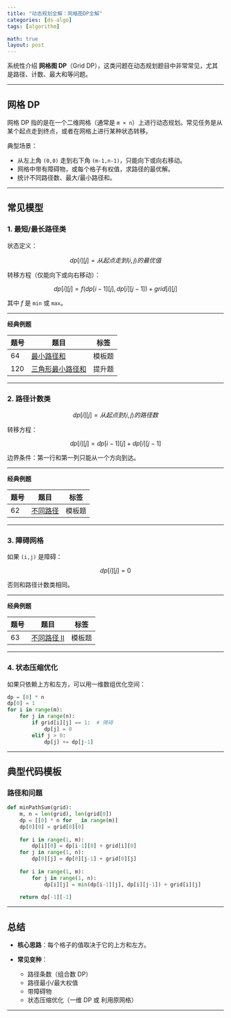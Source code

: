 ```yaml
---
title: "动态规划全解：网格图DP全解"
categories: [ds-algo]
tags: [algorithm]

math: true
layout: post
---
```


系统性介绍 **网格图 DP**（Grid DP），这类问题在动态规划题目中非常常见，尤其是路径、计数、最大和等问题。

---

## 网格 DP

网格 DP 指的是在一个二维网格（通常是 `m × n`）上进行动态规划。常见任务是从某个起点走到终点，或者在网格上进行某种状态转移。

典型场景：

* 从左上角 `(0,0)` 走到右下角 `(m-1,n-1)`，只能向下或向右移动。
* 网格中带有障碍物，或每个格子有权值，求路径的最优解。
* 统计不同路径数、最大/最小路径和。

---

## 常见模型

### 1. 最短/最长路径类

状态定义：

$$
dp[i][j] = 从起点走到 (i,j) 的最优值
$$

转移方程（仅能向下或向右移动）：

$$
dp[i][j] = f(dp[i-1][j], dp[i][j-1]) + grid[i][j]
$$

其中 $f$ 是 `min` 或 `max`。

---

**经典例题**

| 题号 | 题目 | 标签 |
|------|------|------|
| 64   | [最小路径和](https://leetcode.cn/problems/minimum-path-sum/) | 模板题 |
| 120  | [三角形最小路径和](https://leetcode.cn/problems/triangle/) | 提升题 |

---

### 2. 路径计数类

$$
dp[i][j] = 从起点到 (i,j) 的路径数
$$

转移方程：

$$
dp[i][j] = dp[i-1][j] + dp[i][j-1]
$$

边界条件：第一行和第一列只能从一个方向到达。

---

**经典例题**

| 题号  | 题目 | 标签 |
|-----|------|------|
| 62  | [不同路径](https://leetcode.cn/problems/unique-paths/) | 模板题 |

---

### 3. 障碍网格

如果 `(i,j)` 是障碍：

$$
dp[i][j] = 0
$$

否则和路径计数类相同。

---

**经典例题**

| 题号 | 题目 | 标签 |
|----|------|------|
| 63 | [不同路径 II](https://leetcode.cn/problems/unique-paths-ii/) | 模板题 |

---

### 4. 状态压缩优化

如果只依赖上方和左方，可以用一维数组优化空间：

```python
dp = [0] * n
dp[0] = 1
for i in range(m):
    for j in range(n):
        if grid[i][j] == 1:  # 障碍
            dp[j] = 0
        elif j > 0:
            dp[j] += dp[j-1]
```

---

## 典型代码模板

### 路径和问题

```python
def minPathSum(grid):
    m, n = len(grid), len(grid[0])
    dp = [[0] * n for _ in range(m)]
    dp[0][0] = grid[0][0]
    
    for i in range(1, m):
        dp[i][0] = dp[i-1][0] + grid[i][0]
    for j in range(1, n):
        dp[0][j] = dp[0][j-1] + grid[0][j]
    
    for i in range(1, m):
        for j in range(1, n):
            dp[i][j] = min(dp[i-1][j], dp[i][j-1]) + grid[i][j]
    
    return dp[-1][-1]
```

---

## 总结

* **核心思路**：每个格子的值取决于它的上方和左方。

* **常见变种**：
  * 路径条数（组合数 DP）
  * 路径最小/最大权值
  * 带障碍物
  * 状态压缩优化（一维 DP 或 利用原网格）

---

